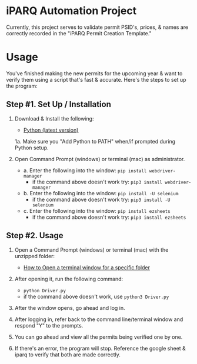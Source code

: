 # iPARQ Automation Project
Currently, this project serves to validate permit PSID's, prices, & names are correctly recorded in the "iPARQ Permit Creation Template."

# Usage
You've finished making the new permits for the upcoming year & want to verify them using a script that's fast & accurate. Here's the steps to set up the program:

## Step #1. Set Up / Installation
1. Download & Install the following:
    - [Python (latest version)](https://www.python.org/downloads/)

    1a. Make sure you "Add Python to PATH" when/if prompted during Python setup.


2. Open Command Prompt (windows) or terminal (mac) as administrator.
    - a. Enter the following into the window: `pip install webdriver-manager`
        - if the command above doesn't work try: `pip3 install webdriver-manager`
    - b. Enter the following into the window: `pip install -U selenium`
        - if the command above doesn't work try: `pip3 install -U selenium`
    - c. Enter the following into the window: `pip install ezsheets`
        - if the command above doesn't work try: `pip3 install ezsheets`

## Step #2. Usage
1. Open a Command Prompt (windows) or terminal (mac) with the unzipped folder:
    - [How to Open a terminal window for a specific folder](https://www.groovypost.com/howto/open-command-window-terminal-window-specific-folder-windows-mac-linux/) 

2. After opening it, run the following command:
    - `python Driver.py`
    - if the command above doesn't work, use `python3 Driver.py`

3. After the window opens, go ahead and log in.

4. After logging in, refer back to the command line/terminal window and respond "Y" to the prompts.

5. You can go ahead and view all the permits being verified one by one.

6. If there's an error, the program will stop. Reference the google sheet & iparq to verify that both are made correctly.